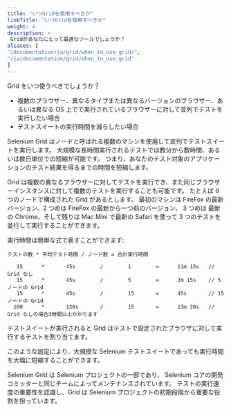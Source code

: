 ```yaml
---
title: "いつGridを使用すべきか"
linkTitle: "いつGridを使用すべきか"
weight: 4
description: >
 Gridがあなたにとって最適なツールでしょうか？
aliases: [
"/documentation/ja/grid/when_to_use_grid/",
"/ja/documentation/grid/when_to_use_grid"
]
---
```


Grid をいつ使うべきでしょうか？

- 複数のブラウザー、異なるタイプまたは異なるバージョンのブラウザー、あるいは異なる OS 上でで実行されているブラウザーに対して並列でテストを実行したい場合
- テストスイートの実行時間を減らしたい場合

Selenium Grid はノードと呼ばれる複数のマシンを使用して並列でテストスイートを実行します。
大規模な長時間実行されるテストでは数分から数時間、あるいは数日単位での短縮が可能です。
つまり、あなたのテスト対象のアプリケーションのテスト結果を得るまでの時間を短縮します。

Grid は複数の異なるブラウザーに対してテストを実行でき、また同じブラウザーインスタンスに対して複数のテストを実行することも可能です。
たとえば 6 つのノードで構成された Grid があるとします。
最初のマシンは FireFox の最新バージョン、2 つめは FireFox の最新から一つ前のバージョン、
3 つめは 最新の Chrome、そして残りは Mac Mini で最新の Safari を使って 3 つのテストを並行して実行することができます。

実行時間は簡単な式で表すことができます:

`テストの数 * 平均テスト時間 / ノード数 = 合計実行時間`

       15      *       45s        /        1        =      11m 15s   // Grid なし
       15      *       45s        /        5        =      2m 15s    // 5 ノードの Grid
       15      *       45s        /        15       =      45s       // 15 ノードの Grid
      100      *       120s       /        15       =      13m 20s   // Grid なしの場合3時間以上かかります

テストスイートが実行されると Grid はテストで設定されたブラウザに対して実行するテストを割り当てます。

このような設定により、大規模な Selenium テストスイートであっても実行時間を大幅に短縮することができます。

Selenium Grid は Selenium プロジェクトの一部であり、
Selenium コアの開発コミッターと同じチームによってメンテナンスされています。
テストの実行速度の重要性を認識し、Grid は Selenium プロジェクトの初期段階から重要な役割を担っています。
